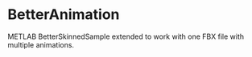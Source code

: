 BetterAnimation
===============

METLAB BetterSkinnedSample extended to work with one FBX file with multiple animations.